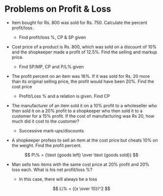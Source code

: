 # Problems on Profit & Loss

- Item bought for Rs. 800 was sold for Rs. 750. Calculate the percent profit/loss.

  - Find profit/loss %, CP & SP given

- Cost price of a product is Rs. 800, which was sold on a discount of 10% and
the shopkeeper made a profit of 12.5%. Find the selling and markup price.

  - Find SP/MP, CP and P/L% given

- The profit percent on an item was 16%. If it was sold for Rs. 20 more than its
original selling price, the profit would have been 20%. Find the cost price

  - Profit/Loss % and a relation is given. Find CP

- The manufacturer of an item sold it on a 10% profit to a wholeseller who then
sold it on a 20% profit to a shopkeeper who then sold it to a customer for a 15%
profit. If the cost of manufacturing was Rs 20, how much did it cost to the
customer?

  - Successive mark-ups/discounts

- A shopkeeper profess to sell an item at the cost price but cheats 10% on the
weight. Find the profit percent.

$$
P\% = {\text {goods left} \over \text {goods sold}}
$$

- Man sells two items with the same cost price at 20% profit and 20% loss each.
What is his net profit/loss %?

  - In this case, there will always be a loss

$$
L\% = ({x \over 10})^2
$$
